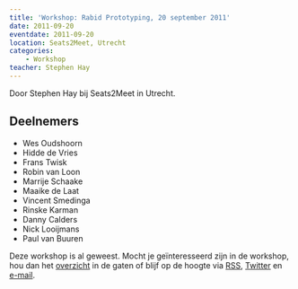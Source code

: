 ```yaml
---
title: 'Workshop: Rabid Prototyping, 20 september 2011'
date: 2011-09-20
eventdate: 2011-09-20
location: Seats2Meet, Utrecht
categories:
    - Workshop
teacher: Stephen Hay
---
```


Door Stephen Hay bij Seats2Meet in Utrecht.

## Deelnemers

-   Wes Oudshoorn
-   Hidde de Vries
-   Frans Twisk
-   Robin van Loon
-   Marrije Schaake
-   Maaike de Laat
-   Vincent Smedinga
-   Rinske Karman
-   Danny Calders
-   Nick Looijmans
-   Paul van Buuren

Deze workshop is al geweest. Mocht je geïnteresseerd zijn in de workshop, hou dan het [overzicht](/workshops) in de gaten of blijf op de hoogte via [RSS](http://feeds.feedburner.com/FronteersWorkshops), [Twitter](https://twitter.com/fronteers) en [e-mail](/workshops#per-mail).
